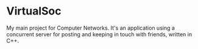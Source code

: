# VirtualSoc
My main project for Computer Networks. It's an application using a concurrent server for posting and keeping in touch with friends, written in C++.
